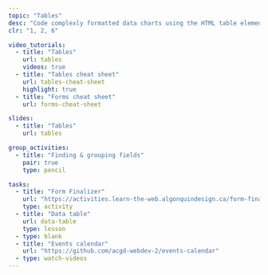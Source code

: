 ```yaml
---
topic: "Tables"
desc: "Code complexly formatted data charts using the HTML table element."
clr: "1, 2, 6"

video_tutorials:
  - title: "Tables"
    url: tables
    videos: true
  - title: "Tables cheat sheet"
    url: tables-cheat-sheet
    highlight: true
  - title: "Forms cheat sheet"
    url: forms-cheat-sheet

slides:
  - title: "Tables"
    url: tables

group_activities:
  - title: "Finding & grouping fields"
    pair: true
    type: pencil

tasks:
  - title: "Form Finalizer"
    url: "https://activities.learn-the-web.algonquindesign.ca/form-finalizer/"
    type: activity
  - title: "Data table"
    url: data-table
    type: lesson
  - type: blank
  - title: "Events calendar"
    url: "https://github.com/acgd-webdev-2/events-calendar"
  - type: watch-videos
---
```

